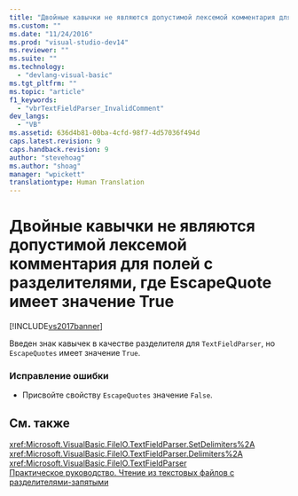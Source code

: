 ```yaml
---
title: "Двойные кавычки не являются допустимой лексемой комментария для полей с разделителями, где EscapeQuote имеет значение True | Microsoft Docs"
ms.custom: ""
ms.date: "11/24/2016"
ms.prod: "visual-studio-dev14"
ms.reviewer: ""
ms.suite: ""
ms.technology: 
  - "devlang-visual-basic"
ms.tgt_pltfrm: ""
ms.topic: "article"
f1_keywords: 
  - "vbrTextFieldParser_InvalidComment"
dev_langs: 
  - "VB"
ms.assetid: 636d4b81-00ba-4cfd-98f7-4d57036f494d
caps.latest.revision: 9
caps.handback.revision: 9
author: "stevehoag"
ms.author: "shoag"
manager: "wpickett"
translationtype: Human Translation
---
```

# Двойные кавычки не являются допустимой лексемой комментария для полей с разделителями, где EscapeQuote имеет значение True
[!INCLUDE[vs2017banner](../../../csharp/includes/vs2017banner.md)]

Введен знак кавычек в качестве разделителя для `TextFieldParser`, но `EscapeQuotes` имеет значение `True`.  
  
### Исправление ошибки  
  
-   Присвойте свойству `EscapeQuotes` значение `False`.  
  
## См. также  
 <xref:Microsoft.VisualBasic.FileIO.TextFieldParser.SetDelimiters%2A>   
 <xref:Microsoft.VisualBasic.FileIO.TextFieldParser.Delimiters%2A>   
 <xref:Microsoft.VisualBasic.FileIO.TextFieldParser>   
 [Практическое руководство. Чтение из текстовых файлов с разделителями\-запятыми](../../../visual-basic/developing-apps/programming/drives-directories-files/how-to-read-from-comma-delimited-text-files.md)